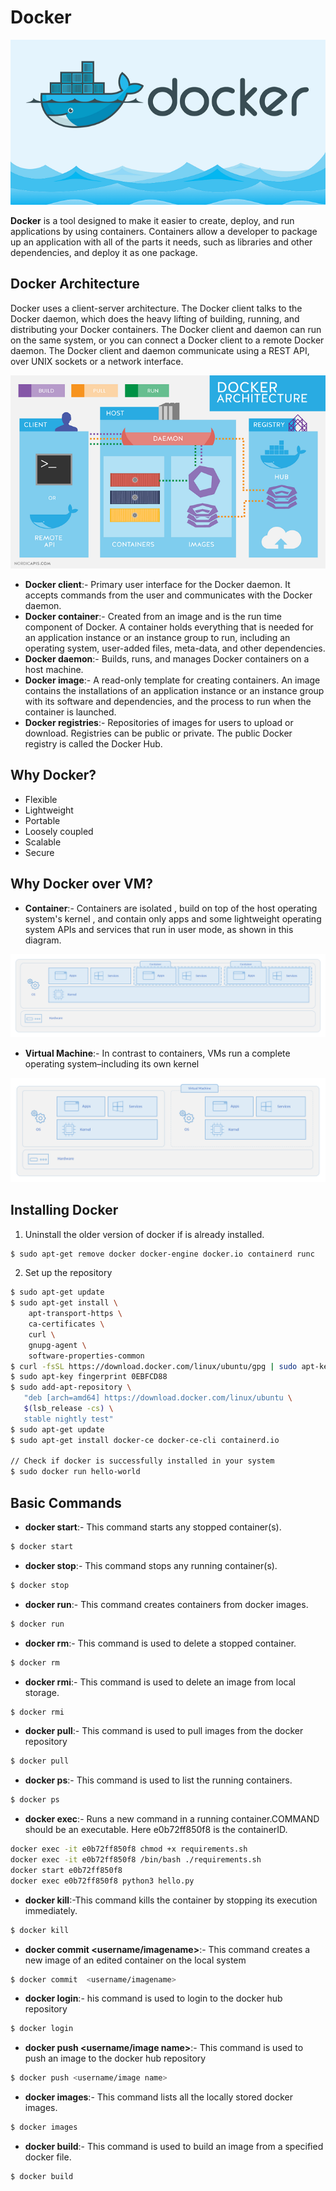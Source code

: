 # Docker

 ![](assignments/summary/Assets/1_ovRuAuqPf4r2xpiWh71rUg.png)


**Docker** is a tool designed to make it easier to create, deploy, and run applications by using containers. 
Containers allow a developer to package up an application with all of the parts it needs, such as libraries and other dependencies, and deploy it as one package.


## Docker Architecture

Docker uses a client-server architecture. The Docker client talks to the Docker daemon, which does the heavy lifting of building, running, and distributing your Docker containers. The Docker client and daemon can run on the same system, or you can connect a Docker client to a remote Docker daemon. 
The Docker client and daemon communicate using a REST API, over UNIX sockets or a network interface.

![Docker](assignments/summary/Assets/Docker_Architecture.png)

- **Docker client**:- Primary user interface for the Docker daemon. It accepts commands from the user and communicates with the Docker daemon.
- **Docker container**:- Created from an image and is the run time component of Docker. A container holds everything that is needed for an application instance or an instance group to run, including an operating system,
user-added files, meta-data, and other dependencies.
- **Docker daemon**:- Builds, runs, and manages Docker containers on a host machine.
- **Docker image**:- A read-only template for creating containers. An image contains the installations of an application instance or an instance group with its software and dependencies, 
and the process to run when the container is launched.
- **Docker registries**:- Repositories of images for users to upload or download. Registries can be public or private. The public Docker registry is called the Docker Hub. 

## Why Docker?
- Flexible
- Lightweight
- Portable
- Loosely coupled
- Scalable
- Secure



## Why Docker over VM?

- **Container**:-  Containers are isolated , build on top of the host operating system's kernel , and contain only apps and some lightweight operating system APIs and services that run in user mode, as shown in this diagram.

![Docker](assignments/summary/Assets/container-diagram.png)

- **Virtual Machine**:- In contrast to containers, VMs run a complete operating system–including its own kernel

![Docker](assignments/summary/Assets/virtual-machine-diagram.png)


## Installing Docker 

1. Uninstall the older version of docker if is already installed.
```bash
$ sudo apt-get remove docker docker-engine docker.io containerd runc
```
    
2. Set up the repository
```bash
$ sudo apt-get update
$ sudo apt-get install \
    apt-transport-https \
    ca-certificates \
    curl \
    gnupg-agent \
    software-properties-common
$ curl -fsSL https://download.docker.com/linux/ubuntu/gpg | sudo apt-key add -
$ sudo apt-key fingerprint 0EBFCD88
$ sudo add-apt-repository \
   "deb [arch=amd64] https://download.docker.com/linux/ubuntu \
   $(lsb_release -cs) \
   stable nightly test"
$ sudo apt-get update
$ sudo apt-get install docker-ce docker-ce-cli containerd.io

// Check if docker is successfully installed in your system
$ sudo docker run hello-world

```

## Basic Commands

- **docker start**:- This command starts any stopped container(s).
```bash
$ docker start
```
- **docker stop**:- This command stops any running container(s).
```bash
$ docker stop
```
- **docker run**:- This command creates containers from docker images.
```bash
$ docker run
```
- **docker rm**:- This command is used to delete a stopped container.
```bash
$ docker rm
```
- **docker rmi**:- This command is used to delete an image from local storage.
```bash
$ docker rmi
```
- **docker pull**:- This command is used to pull images from the docker repository
```bash
$ docker pull
```
- **docker ps**:- This command is used to list the running containers.
```bash
$ docker ps
```
- **docker exec**:-  Runs a new command in a running container.COMMAND should be an executable. Here e0b72ff850f8 is the containerID.
```bash
docker exec -it e0b72ff850f8 chmod +x requirements.sh  
docker exec -it e0b72ff850f8 /bin/bash ./requirements.sh
docker start e0b72ff850f8
docker exec e0b72ff850f8 python3 hello.py

```
- **docker kill**:-This command kills the container by stopping its execution immediately.
```bash
$ docker kill
```
- **docker commit  <username/imagename>**:- This command creates a new image of an edited container on the local system
```bash
$ docker commit  <username/imagename>
```
- **docker login**:- his command is used to login to the docker hub repository
```bash
$ docker login
```
- **docker push <username/image name>**:- This command is used to push an image to the docker hub repository
```bash
$ docker push <username/image name>
```
- **docker images**:- This command lists all the locally stored docker images.
```bash
$ docker images
```
- **docker build**:- This command is used to build an image from a specified docker file.
```bash
$ docker build
```






